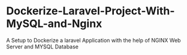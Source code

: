 # Dockerize-Laravel-Project-With-MySQL-and-Nginx
A Setup to Dockerize a  laravel Application with the help of NGINX Web Server and MYSQL Database
